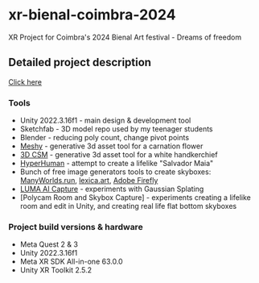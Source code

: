 # xr-bienal-coimbra-2024
XR Project for Coimbra's 2024 Bienal Art festival - Dreams of freedom

## Detailed project description 
[Click here](https://tiagomms.github.io/xr-portfolio/blog/xr-design-fellowship-module-08-assign/)

### Tools
- Unity 2022.3.16f1 - main design & development tool
- Sketchfab - 3D model repo used by my teenager students
- Blender - reducing poly count, change pivot points 
- [Meshy](https://app.meshy.ai/) - generative 3d asset tool for a carnation flower
- [3D CSM](https://www.csm.ai/) - generative 3d asset tool for a white handkerchief
- [HyperHuman](https://hyperhuman.deemos.com/) - attempt to create a lifelike "Salvador Maia"
- Bunch of free image generators tools to create skyboxes: [ManyWorlds.run](https://www.manyworlds.run/), [lexica.art](https://lexica.art/), [Adobe Firefly](https://firefly.adobe.com/)
- [LUMA AI Capture](https://lumalabs.ai/dashboard/captures) - experiments with Gaussian Splating
- [Polycam Room and Skybox Capture] - experiments creating a lifelike room and edit in Unity, and creating real life flat bottom skyboxes

### Project build versions & hardware
- Meta Quest 2 & 3
- Unity 2022.3.16f1
- Meta XR SDK All-in-one 63.0.0
- Unity XR Toolkit 2.5.2

